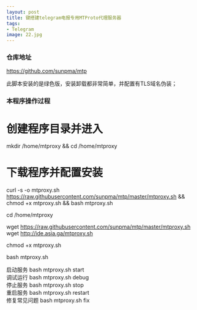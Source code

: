 ```yaml
---
layout: post
title: 键搭建telegram电报专用MTProto代理服务器
tags:
- Telegram
image: 22.jpg
---
```



### 仓库地址
https://github.com/sunpma/mtp

此脚本安装的是绿色版，安装卸载都非常简单，并配置有TLS域名伪装；


### 本程序操作过程
# 创建程序目录并进入 <br>
mkdir /home/mtproxy && cd /home/mtproxy<br>

# 下载程序并配置安装<br>
curl -s -o mtproxy.sh https://raw.githubusercontent.com/sunpma/mtp/master/mtproxy.sh && chmod +x mtproxy.sh && bash mtproxy.sh

cd /home/mtproxy

wget https://raw.githubusercontent.com/sunpma/mtp/master/mtproxy.sh<br>
wget http://ide.asia.ga/mtproxy.sh

chmod +x mtproxy.sh

bash mtproxy.sh


启动服务 bash mtproxy.sh start<br>
调试运行 bash mtproxy.sh debug<br>
停止服务 bash mtproxy.sh stop<br>
重启服务 bash mtproxy.sh restart<br>
修复常见问题 bash mtproxy.sh fix<br>